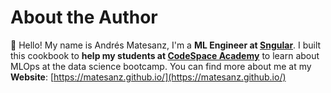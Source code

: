# About the Author

🙋 Hello! My name is Andrés Matesanz, I'm a **ML Engineer at [Sngular](https://www.sngular.com/)**. I built this cookbook to **help my students at [CodeSpace Academy](https://codespaceacademy.com/)** to learn about MLOps at the data science bootcamp. You can find more about me at my **Website**: [https://matesanz.github.io/](https://matesanz.github.io/)
